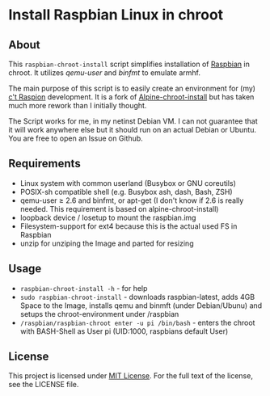 # Install Raspbian Linux in chroot 
## About

This `raspbian-chroot-install` script simplifies installation of [Raspbian](https://www.raspbian.org/) in chroot.
It utilizes _qemu-user_ and _binfmt_ to emulate armhf.

The main purpose of this script is to easily create an environment for (my) [c't Raspion](https://github.com/ct-Open-Source/ctraspion) development.
It is a fork of [Alpine-chroot-install](https://github.com/alpinelinux/alpine-chroot-install) but has taken much more rework than I initially thought.

The Script works for me, in my netinst Debian VM. I can not guarantee that it will work anywhere else but it should run on an actual Debian or Ubuntu. You are free to open an Issue on Github.


## Requirements

* Linux system with common userland (Busybox or GNU coreutils) 
* POSIX-sh compatible shell (e.g. Busybox ash, dash, Bash, ZSH)
* qemu-user ≥ 2.6 and binfmt, or apt-get (I don't know if 2.6 is really needed. This requirement is based on alpine-chroot-install)
* loopback device / losetup to mount the raspbian.img
* Filesystem-support for ext4 because this is the actual used FS in Raspbian
* unzip for unziping the Image and parted for resizing

## Usage
* `raspbian-chroot-install -h` - for help
* `sudo raspbian-chroot-install` - downloads raspbian-latest, adds 4GB Space to the Image, installs qemu and binmft (under Debian/Ubunu) and setups the chroot-environment under /raspbian
*	`/raspbian/raspbian-chroot enter -u pi /bin/bash` - enters the chroot with BASH-Shell as User pi (UID:1000, raspbians default User)


## License

This project is licensed under [MIT License](http://opensource.org/licenses/MIT/).
For the full text of the license, see the LICENSE file.

